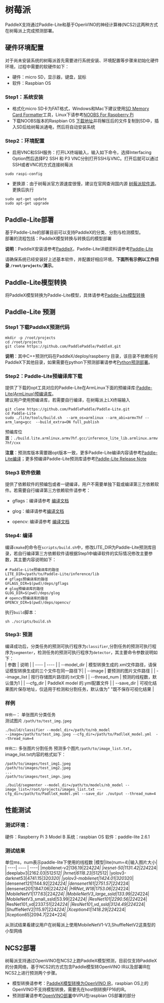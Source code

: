 # 树莓派
PaddleX支持通过Paddle-Lite和基于OpenVINO的神经计算棒(NCS2)这两种方式在树莓派上完成预测部署。


## 硬件环境配置  

对于尚未安装系统的树莓派首先需要进行系统安装、环境配置等步骤来初始化硬件环境，过程中需要的软硬件如下： 

- 硬件：micro SD，显示器，键盘，鼠标
- 软件：Raspbian OS
### Step1：系统安装
- 格式化micro SD卡为FAT格式，Windows和Mac下建议使用[SD Memory Card Formatter](https://www.sdcard.org/downloads/formatter/)工具，Linux下请参考[NOOBS For Raspberry Pi](http://qdosmsq.dunbar-it.co.uk/blog/2013/06/noobs-for-raspberry-pi/)  
- 下载NOOBS版本的Raspbian OS [下载地址](https://www.raspberrypi.org/downloads/)并将解压后的文件复制到SD中，插入SD后给树莓派通电，然后将自动安装系统
### Step2：环境配置
- 启用VNC和SSH服务：打开LX终端输入，输入如下命令，选择Interfacing Option然后选择P2 SSH 和 P3 VNC分别打开SSH与VNC。打开后就可以通过SSH或者VNC的方式连接树莓派
```
sudo raspi-config
```
- 更换源：由于树莓派官方源速度很慢，建议在官网查询国内源 [树莓派软件源](https://www.jianshu.com/p/67b9e6ebf8a0)。更换后执行
```
sudo apt-get update
sudo apt-get upgrade
```

## Paddle-Lite部署
基于Paddle-Lite的部署目前可以支持PaddleX的分类、分割与检测模型。   
部署的流程包括：PaddleX模型转换与转换后的模型部署  

**说明**：PaddleX安装请参考[PaddleX](https://paddlex.readthedocs.io/zh_CN/develop/install.html)，Paddle-Lite详细资料请参考[Paddle-Lite](https://paddle-lite.readthedocs.io/zh/latest/index.html)

请确保系统已经安装好上述基本软件，并配置好相应环境，**下面所有示例以工作目录 `/root/projects/`演示**。

## Paddle-Lite模型转换
将PaddleX模型转换为Paddle-Lite模型，具体请参考[Paddle-Lite模型转换](./export_nb_model.md)

## Paddle-Lite 预测
### Step1 下载PaddleX预测代码
```
mkdir -p /root/projects
cd /root/projects
git clone https://github.com/PaddlePaddle/PaddleX.git
```
**说明**：其中C++预测代码在PaddleX/deploy/raspberry 目录，该目录不依赖任何PaddleX下其他目录，如果需要在python下预测部署请参考[Python预测部署](./python.md)。  

### Step2：Paddle-Lite预编译库下载
提供了下载的opt工具对应的Paddle-Lite在ArmLinux下面的预编译库:[Paddle-Lite(ArmLinux)预编译库](https://bj.bcebos.com/paddlex/deploy/lite/inference_lite_2.6.1_armlinux.tar.bz2)。  
建议用户使用预编译库，若需要自行编译，在树莓派上LX终端输入
```
git clone https://github.com/PaddlePaddle/Paddle-Lite.git
cd Paddle-Lite
sudo ./lite/tools/build.sh  --arm_os=armlinux --arm_abi=armv7hf --arm_lang=gcc  --build_extra=ON full_publish
```  

预编库位置：`./build.lite.armlinux.armv7hf.gcc/inference_lite_lib.armlinux.armv7hf/cxx`  

**注意**：预测库版本需要跟opt版本一致，更多Paddle-Lite编译内容请参考[Paddle-Lite编译](https://paddle-lite.readthedocs.io/zh/latest/user_guides/source_compile.html)；更多预编译Paddle-Lite预测库请参考[Paddle-Lite Release Note](https://github.com/PaddlePaddle/Paddle-Lite/releases)

### Step3 软件依赖
提供了依赖软件的预编包或者一键编译，用户不需要单独下载或编译第三方依赖软件。若需要自行编译第三方依赖软件请参考：

- gflags：编译请参考 [编译文档](https://gflags.github.io/gflags/#download)  

- glog：编译请参考[编译文档](https://github.com/google/glog)

- opencv: 编译请参考 
[编译文档](https://docs.opencv.org/master/d7/d9f/tutorial_linux_install.html)
### Step4: 编译
编译`cmake`的命令在`scripts/build.sh`中，修改LITE_DIR为Paddle-Lite预测库目录，若自行编译第三方依赖软件请根据Step1中编译软件的实际情况修改主要参数，其主要内容说明如下： 
``` 
# Paddle-Lite预编译库的路径
LITE_DIR=/path/to/Paddle-Lite/inference/lib
# gflags预编译库的路径
GFLAGS_DIR=$(pwd)/deps/gflags
# glog预编译库的路径
GLOG_DIR=$(pwd)/deps/glog
# opencv预编译库的路径
OPENCV_DIR=$(pwd)/deps/opencv/
```
执行`build`脚本：
 ```shell
 sh ./scripts/build.sh
 ```  


### Step3: 预测

编译成功后，分类任务的预测可执行程序为`classifier`,分割任务的预测可执行程序为`segmenter`，检测任务的预测可执行程序为`detector`，其主要命令参数说明如下：  
|  参数   | 说明  |
|  ----  | ----  |
| --model_dir  | 模型转换生成的.xml文件路径，请保证模型转换生成的三个文件在同一路径下|
| --image  | 要预测的图片文件路径 |
| --image_list  | 按行存储图片路径的.txt文件 |
| --thread_num | 预测的线程数，默认值为1 |
| --cfg_dir | PaddleX model 的.yml配置文件 |
| --save_dir | 可视化结果图片保存地址，仅适用于检测和分割任务，默认值为" "既不保存可视化结果 |

### 样例
`样例一`：
单张图片分类任务  
测试图片 `/path/to/test_img.jpeg`  

```shell
./build/classifier --model_dir=/path/to/nb_model 
--image=/path/to/test_img.jpeg --cfg_dir=/path/to/PadlleX_model.yml  --thread_num=4
```


`样例二`:
多张图片分割任务
预测多个图片`/path/to/image_list.txt`，image_list.txt内容的格式如下：
```
/path/to/images/test_img1.jpeg
/path/to/images/test_img2.jpeg
...
/path/to/images/test_imgn.jpeg
```

```shell
./build/segmenter --model_dir=/path/to/models/nb_model --image_list=/root/projects/images_list.txt --cfg_dir=/path/to/PadlleX_model.yml --save_dir ./output --thread_num=4  
```  

## 性能测试
### 测试环境：
硬件：Raspberry Pi 3 Model B
系统：raspbian OS
软件：paddle-lite 2.6.1
### 测试结果
单位ms，num表示paddle-lite下使用的线程数
|模型|lite(num=4)|输入图片大小|
| ----|  ---- | ----|
|mobilenet-v2|136.19|224*224|
|resnet-50|1131.42|224*224|
|deeplabv3|2162.03|512*512|
|hrnet|6118.23|512*512|
|yolov3-darknet53|4741.15|320*320|
|yolov3-mobilenet|1424.01|320*320|
|densenet121|1144.92|224*224|
|densenet161|2751.57|224*224|
|densenet201|1847.06|224*224|
|HRNet_W18|1753.06|224*224|
|MobileNetV1|177.63|224*224|
|MobileNetV3_large_ssld|133.99|224*224|
|MobileNetV3_small_ssld|53.99|224*224|
|ResNet101|2290.56|224*224|
|ResNet101_vd|2337.51|224*224|
|ResNet101_vd_ssld|3124.49|224*224|
|ShuffleNetV2|115.97|224*224|
|Xception41|1418.29|224*224|
|Xception65|2094.7|224*224|  

从测试结果看建议用户在树莓派上使用MobileNetV1-V3,ShuffleNetV2这类型的小型网络

## NCS2部署
树莓派支持通过OpenVINO在NCS2上跑PaddleX模型预测，目前仅支持PaddleX的分类网络，基于NCS2的方式包含Paddle模型转OpenVINO IR以及部署IR在NCS2上进行预测两个步骤。
- 模型转换请参考：[PaddleX模型转换为OpenVINO IR]('./openvino/export_openvino_model.md')，raspbian OS上的OpenVINO不支持模型转换，需要先在host侧转换FP16的IR。
- 预测部署请参考[OpenVINO部署](./openvino/linux.md)中VPU在raspbian OS部署的部分